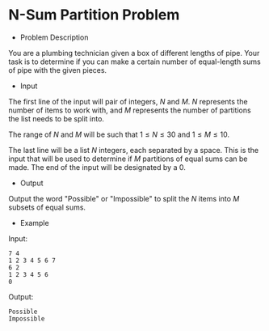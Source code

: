 # N-Sum Partition Problem

- Problem Description

You are a plumbing technician given a box of different lengths of pipe. Your task is to determine if you can make a certain number of equal-length sums of pipe with the given pieces.

- Input

The first line of the input will pair of integers, $N$ and $M$.
$N$ represents the number of items to work with, and $M$ represents the number of partitions the list needs to be split into.

The range of $N$ and $M$ will be such that $1 \leq N \leq 30$ and $1 \leq M \leq 10$.

The last line will be a list $N$ integers, each separated by a space. 
This is the input that will be used to determine if $M$ partitions of equal sums can be made.
The end of the input will be designated by a 0.


- Output

Output the word "Possible" or "Impossible" to split the $N$ items into $M$ subsets of equal sums.


- Example

Input:

~~~~~
7 4
1 2 3 4 5 6 7
6 2
1 2 3 4 5 6
0
~~~~~

Output:

~~~~~
Possible
Impossible
~~~~~

